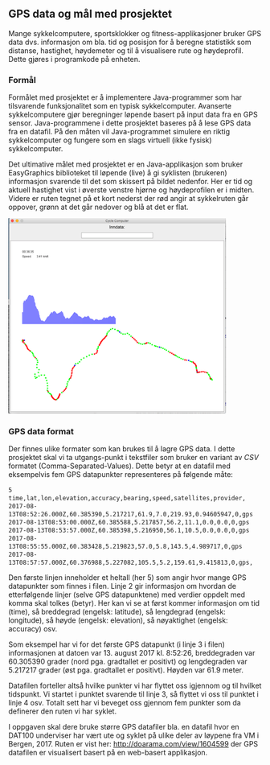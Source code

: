 ## GPS data og mål med prosjektet

Mange sykkelcomputere, sportsklokker og fitness-applikasjoner bruker GPS data dvs. informasjon om bla. tid og posisjon for å beregne statistikk som distanse, hastighet, høydemeter og til å visualisere rute og høydeprofil. Dette gjøres i programkode på enheten.

### Formål

Formålet med prosjektet er å implementere Java-programmer som har tilsvarende funksjonalitet som en typisk sykkelcomputer. Avanserte sykkelcomputere gjør beregninger løpende basert på input data fra en GPS sensor. Java-programmene i dette prosjektet baseres på å lese GPS data fra en datafil. På den måten vil Java-programmet simulere en riktig sykkelcomputer og fungere som en slags virtuell (ikke fysisk) sykkelcomputer.

Det ultimative målet med prosjektet er en Java-applikasjon som bruker EasyGraphics biblioteket til løpende (live) å gi syklisten (brukeren) informasjon svarende til det som skissert på bildet nedenfor. Her er tid og aktuell hastighet vist i øverste venstre hjørne og høydeprofilen er i midten. Videre er ruten tegnet på et kort nederst der rød angir at sykkelruten går oppover, grønn at det går nedover og blå at det er flat.

![](assets/markdown-img-paste-20180909131911330.png)

### GPS data format

Der finnes ulike formater som kan brukes til å lagre GPS data. I dette prosjektet skal vi ta utgangs-punkt i tekstfiler som bruker en variant av *CSV* formatet (Comma-Separated-Values). Dette betyr at en datafil med eksempelvis fem GPS datapunkter representeres på følgende måte:

```
5
time,lat,lon,elevation,accuracy,bearing,speed,satellites,provider,
2017-08-13T08:52:26.000Z,60.385390,5.217217,61.9,7.0,219.93,0.94605947,0,gps
2017-08-13T08:53:00.000Z,60.385588,5.217857,56.2,11.1,0.0,0.0,0,gps
2017-08-13T08:53:57.000Z,60.385398,5.216950,56.1,10.5,0.0,0.0,0,gps
2017-08-13T08:55:55.000Z,60.383428,5.219823,57.0,5.8,143.5,4.989717,0,gps
2017-08-13T08:57:57.000Z,60.376988,5.227082,105.5,5.2,159.61,9.415813,0,gps,
```

Den første linjen inneholder et heltall (her 5) som angir hvor mange GPS datapunkter som finnes i filen. Linje 2 gir informasjon om hvordan de etterfølgende linjer (selve GPS datapunktene) med verdier oppdelt med komma skal tolkes (betyr). Her kan vi se at først kommer informasjon om tid (time), så breddegrad (engelsk: latitude), så lengdegrad (engelsk: longitude), så høyde (engelsk: elevation), så nøyaktighet (engelsk: accuracy) osv.  

Som eksempel har vi for det første GPS datapunkt (i linje 3 i filen) informasjonen at datoen var 13. august 2017 kl. 8:52:26, breddegraden var 60.305390 grader (nord pga. gradtallet er positivt) og lengdegraden var 5.217217 grader (øst pga. gradtallet er positivt). Høyden var 61.9 meter.

Datafilen forteller altså hvilke punkter vi har flyttet oss igjennom og til hvilket tidspunkt. Vi startet i punktet svarende til linje 3, så flyttet vi oss til punktet i linje 4 osv. Totalt sett har vi beveget oss gjennom fem punkter som da definerer den ruten vi har syklet.

I oppgaven skal dere bruke større GPS datafiler bla. en datafil hvor en DAT100 underviser har vært ute og syklet på ulike deler av løypene fra VM i Bergen, 2017. Ruten er vist her: http://doarama.com/view/1604599 der GPS datafilen er visualisert basert på en web-basert applikasjon.
